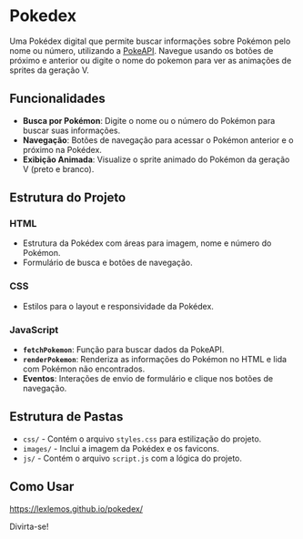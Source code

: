 # Pokedex

Uma Pokédex digital que permite buscar informações sobre Pokémon pelo nome ou número, utilizando a [PokeAPI](https://pokeapi.co/). Navegue usando os botões de próximo e anterior ou digite o nome do pokemon para ver as animações de sprites da geração V.

## Funcionalidades

- **Busca por Pokémon**: Digite o nome ou o número do Pokémon para buscar suas informações.
- **Navegação**: Botões de navegação para acessar o Pokémon anterior e o próximo na Pokédex.
- **Exibição Animada**: Visualize o sprite animado do Pokémon da geração V (preto e branco).

## Estrutura do Projeto

### HTML
- Estrutura da Pokédex com áreas para imagem, nome e número do Pokémon.
- Formulário de busca e botões de navegação.

### CSS
- Estilos para o layout e responsividade da Pokédex.

### JavaScript
- **`fetchPokemon`**: Função para buscar dados da PokeAPI.
- **`renderPokemon`**: Renderiza as informações do Pokémon no HTML e lida com Pokémon não encontrados.
- **Eventos**: Interações de envio de formulário e clique nos botões de navegação.

## Estrutura de Pastas

- `css/` - Contém o arquivo `styles.css` para estilização do projeto.
- `images/` - Inclui a imagem da Pokédex e os favicons.
- `js/` - Contém o arquivo `script.js` com a lógica do projeto.

## Como Usar
https://lexlemos.github.io/pokedex/

Divirta-se!
